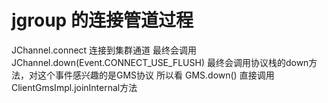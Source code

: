 # jgroup 的连接管道过程

JChannel.connect 连接到集群通道
最终会调用
JChannel.down(Event.CONNECT_USE_FLUSH)
最终会调用协议栈的down方法，对这个事件感兴趣的是GMS协议
所以看
GMS.down()
直接调用
ClientGmsImpl.joinInternal方法


